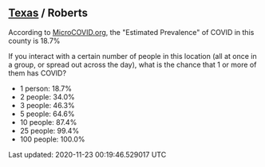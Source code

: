 
## [Texas](/united-states/texas) / Roberts

According to [MicroCOVID.org](http://microcovid.org),
the "Estimated Prevalence" of COVID in this county is 18.7%

If you interact with a certain number of people in this location
(all at once in a group, or spread out across the day), what is the chance that
1 or more of them has COVID?

- 1 person: 18.7%
- 2 people: 34.0%
- 3 people: 46.3%
- 5 people: 64.6%
- 10 people: 87.4%
- 25 people: 99.4%
- 100 people: 100.0%

Last updated: 2020-11-23 00:19:46.529017 UTC

